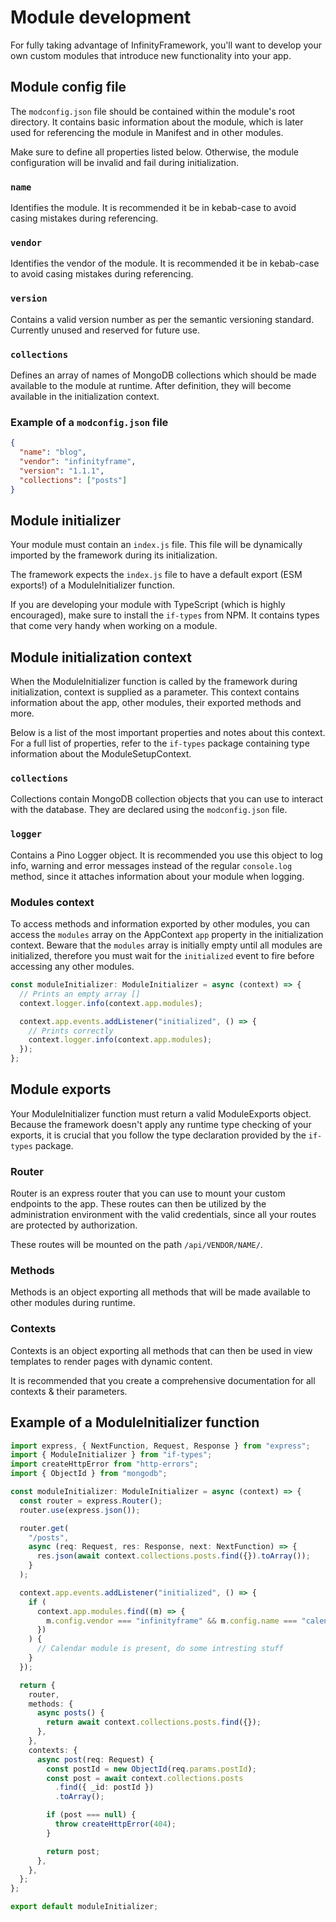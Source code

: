 # Module development

For fully taking advantage of InfinityFramework, you'll want to develop your own custom modules that introduce new functionality into your app.

## Module config file

The `modconfig.json` file should be contained within the module's root directory. It contains basic information about the module, which is later used for referencing the module in Manifest and in other modules.

Make sure to define all properties listed below. Otherwise, the module configuration will be invalid and fail during initialization.

### `name`

Identifies the module. It is recommended it be in kebab-case to avoid casing mistakes during referencing.

### `vendor`

Identifies the vendor of the module. It is recommended it be in kebab-case to avoid casing mistakes during referencing.

### `version`

Contains a valid version number as per the semantic versioning standard. Currently unused and reserved for future use.

### `collections`

Defines an array of names of MongoDB collections which should be made available to the module at runtime. After definition, they will become available in the initialization context.

### Example of a `modconfig.json` file

```json
{
  "name": "blog",
  "vendor": "infinityframe",
  "version": "1.1.1",
  "collections": ["posts"]
}
```

## Module initializer

Your module must contain an `index.js` file. This file will be dynamically imported by the framework during its initialization.

The framework expects the `index.js` file to have a default export (ESM exports!) of a ModuleInitializer function.

If you are developing your module with TypeScript (which is highly encouraged), make sure to install the `if-types` from NPM. It contains types that come very handy when working on a module.

## Module initialization context

When the ModuleInitializer function is called by the framework during initialization, context is supplied as a parameter. This context contains information about the app, other modules, their exported methods and more.

Below is a list of the most important properties and notes about this context. For a full list of properties, refer to the `if-types` package containing type information about the ModuleSetupContext.

### `collections`

Collections contain MongoDB collection objects that you can use to interact with the database. They are declared using the `modconfig.json` file.

### `logger`

Contains a Pino Logger object. It is recommended you use this object to log info, warning and error messages instead of the regular `console.log` method, since it attaches information about your module when logging.

### Modules context

To access methods and information exported by other modules, you can access the `modules` array on the AppContext `app` property in the initialization context. Beware that the `modules` array is initially empty until all modules are initialized, therefore you must wait for the `initialized` event to fire before accessing any other modules.

```ts
const moduleInitializer: ModuleInitializer = async (context) => {
  // Prints an empty array []
  context.logger.info(context.app.modules);

  context.app.events.addListener("initialized", () => {
    // Prints correctly
    context.logger.info(context.app.modules);
  });
};
```

## Module exports

Your ModuleInitializer function must return a valid ModuleExports object. Because the framework doesn't apply any runtime type checking of your exports, it is crucial that you follow the type declaration provided by the `if-types` package.

### Router

Router is an express router that you can use to mount your custom endpoints to the app. These routes can then be utilized by the administration environment with the valid credentials, since all your routes are protected by authorization.

These routes will be mounted on the path `/api/VENDOR/NAME/`.

### Methods

Methods is an object exporting all methods that will be made available to other modules during runtime.

### Contexts

Contexts is an object exporting all methods that can then be used in view templates to render pages with dynamic content.

It is recommended that you create a comprehensive documentation for all contexts & their parameters.

## Example of a ModuleInitializer function

```ts
import express, { NextFunction, Request, Response } from "express";
import { ModuleInitializer } from "if-types";
import createHttpError from "http-errors";
import { ObjectId } from "mongodb";

const moduleInitializer: ModuleInitializer = async (context) => {
  const router = express.Router();
  router.use(express.json());

  router.get(
    "/posts",
    async (req: Request, res: Response, next: NextFunction) => {
      res.json(await context.collections.posts.find({}).toArray());
    }
  );

  context.app.events.addListener("initialized", () => {
    if (
      context.app.modules.find((m) => {
        m.config.vendor === "infinityframe" && m.config.name === "calendar";
      })
    ) {
      // Calendar module is present, do some intresting stuff
    }
  });

  return {
    router,
    methods: {
      async posts() {
        return await context.collections.posts.find({});
      },
    },
    contexts: {
      async post(req: Request) {
        const postId = new ObjectId(req.params.postId);
        const post = await context.collections.posts
          .find({ _id: postId })
          .toArray();

        if (post === null) {
          throw createHttpError(404);
        }

        return post;
      },
    },
  };
};

export default moduleInitializer;
```
